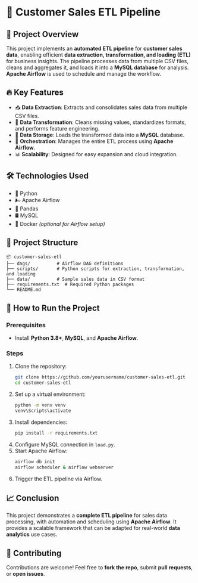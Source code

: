 # 🚀 Customer Sales ETL Pipeline

## 🌟 Project Overview
This project implements an **automated ETL pipeline** for **customer sales data**, enabling efficient **data extraction, transformation, and loading (ETL)** for business insights. The pipeline processes data from multiple CSV files, cleans and aggregates it, and loads it into a **MySQL database** for analysis. **Apache Airflow** is used to schedule and manage the workflow.

## 🔥 Key Features
- 📥 **Data Extraction**: Extracts and consolidates sales data from multiple CSV files.
- 🔄 **Data Transformation**: Cleans missing values, standardizes formats, and performs feature engineering.
- 🏦 **Data Storage**: Loads the transformed data into a **MySQL** database.
- 🎯 **Orchestration**: Manages the entire ETL process using **Apache Airflow**.
- 📊 **Scalability**: Designed for easy expansion and cloud integration.

## 🛠️ Technologies Used
- 🐍 Python
- 🌬️ Apache Airflow
- 🐼 Pandas
- 🛢️ MySQL
- 🐳 Docker *(optional for Airflow setup)*

## 📂 Project Structure
```
📦 customer-sales-etl
├── dags/          # Airflow DAG definitions
├── scripts/       # Python scripts for extraction, transformation, and loading
├── data/          # Sample sales data in CSV format
├── requirements.txt  # Required Python packages
└── README.md
```

## 🚀 How to Run the Project
### Prerequisites
- Install **Python 3.8+**, **MySQL**, and **Apache Airflow**.

### Steps
1. Clone the repository:
   ```bash
   git clone https://github.com/yourusername/customer-sales-etl.git
   cd customer-sales-etl
   ```
2. Set up a virtual environment:
   ```bash
   python -m venv venv
   venv\Scripts\activate
   ```
3. Install dependencies:
   ```bash
   pip install -r requirements.txt
   ```
4. Configure MySQL connection in `load.py`.
5. Start Apache Airflow:
   ```bash
   airflow db init
   airflow scheduler & airflow webserver
   ```
6. Trigger the ETL pipeline via Airflow.

## 📈 Conclusion
This project demonstrates a **complete ETL pipeline** for sales data processing, with automation and scheduling using **Apache Airflow**. It provides a scalable framework that can be adapted for real-world **data analytics** use cases.

## 🤝 Contributing
Contributions are welcome! Feel free to **fork the repo**, submit **pull requests**, or **open issues**.
